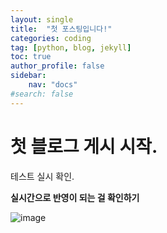 ```yaml
---
layout: single
title:  "첫 포스팅입니다!"
categories: coding
tag: [python, blog, jekyll]
toc: true
author_profile: false
sidebar:
    nav: "docs"
#search: false
---
```


# 첫 블로그 게시 시작.

테스트 실시 확인.



**실시간으로 반영이 되는 걸 확인하기**



![image](../../images/2022-11-21-first/image.png)

